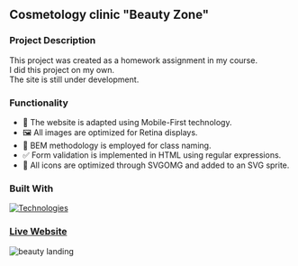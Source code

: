 ## Cosmetology clinic "Beauty Zone"

<!-- ABOUT THE PROJECT -->
### Project Description

This project was created as a homework assignment in my course. <br>
I did this project on my own. <br>
The site is still under development.

<h3>Functionality</h3>

- 📱 The website is adapted using Mobile-First technology.
- 🖼️ All images are optimized for Retina displays.
- 🧩 BEM methodology is employed for class naming.
- ✅ Form validation is implemented in HTML using regular expressions.
- 🌟 All icons are optimized through SVGOMG and added to an SVG sprite.

<!-- Technologies -->
### Built With
[![Technologies](https://skillicons.dev/icons?i=html,css,sass,js)](https://skillicons.dev)
<br>

<!-- Images -->
### [Live Website](https://ytsipak.github.io/beauty_zone/)
![beauty landing](https://github.com/ytsipak/beauty_zone/assets/122310792/1fe59f94-8ced-4cf1-926a-1e1fb108e42a)
